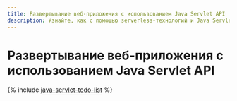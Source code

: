 ```yaml
---
title: Развертывание веб-приложения с использованием Java Servlet API
description: Узнайте, как с помощью serverless-технологий и Java Servlet API создать небольшое веб-приложение для управления списком задач.
---
```


# Развертывание веб-приложения с использованием Java Servlet API

{% include [java-servlet-todo-list](../../_tutorials/serverless/java-servlet-todo-list.md) %}